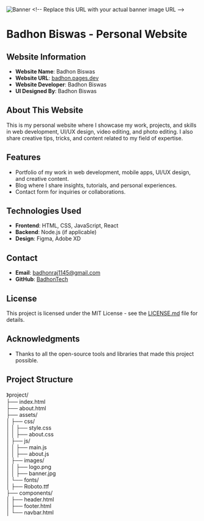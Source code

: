 ![Banner]([https://via.placeholder.com/1200x400.png](https://i.ibb.co.com/MPpDZKS/Banner-E1-F6-A68.png)?text=Welcome+to+Badhon+Biswas+Personal+Website)  <!-- Replace this URL with your actual banner image URL -->

# Badhon Biswas - Personal Website

## Website Information

- **Website Name**: Badhon Biswas
- **Website URL**: [badhon.pages.dev](https://badhon.pages.dev)
- **Website Developer**: Badhon Biswas
- **UI Designed By**: Badhon Biswas

## About This Website

This is my personal website where I showcase my work, projects, and skills in web development, UI/UX design, video editing, and photo editing. I also share creative tips, tricks, and content related to my field of expertise.

## Features
- Portfolio of my work in web development, mobile apps, UI/UX design, and creative content.
- Blog where I share insights, tutorials, and personal experiences.
- Contact form for inquiries or collaborations.

## Technologies Used
- **Frontend**: HTML, CSS, JavaScript, React
- **Backend**: Node.js (if applicable)
- **Design**: Figma, Adobe XD

## Contact

- **Email**: [badhonraj1145@gmail.com](mailto:badhonraj1145@gmail.com)
- **GitHub**: [BadhonTech](https://github.com/BadhonTech)

## License

This project is licensed under the MIT License - see the [LICENSE.md](LICENSE.md) file for details.

## Acknowledgments

- Thanks to all the open-source tools and libraries that made this project possible.

## Project Structure
》project/  
├── index.html  
├── about.html  
├── assets/  
│   ├── css/  
│   │   ├── style.css  
│   │   ├── about.css  
│   ├── js/  
│   │   ├── main.js  
│   │   ├── about.js  
│   ├── images/  
│   │   ├── logo.png  
│   │   ├── banner.jpg  
│   └── fonts/  
│       ├── Roboto.ttf  
├── components/  
│   ├── header.html  
│   ├── footer.html  
│   └── navbar.html
